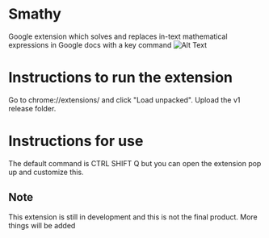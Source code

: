 # Smathy
Google extension which solves and replaces in-text mathematical expressions in Google docs with a key command
![Alt Text](https://media2.giphy.com/media/e0VRSOtn884pH6GAtf/giphy.gif?cid=790b7611f217cd28b0fbc36b3edff03b0f515d8e7d8b4d8a&rid=giphy.gif&ct=g)
# Instructions to run the extension
Go to chrome://extensions/ and click "Load unpacked". Upload the v1 release folder. 
# Instructions for use
The default command is CTRL SHIFT Q but you can open the extension pop up and customize this. 
## Note
This extension is still in development and this is not the final product. More things will be added
